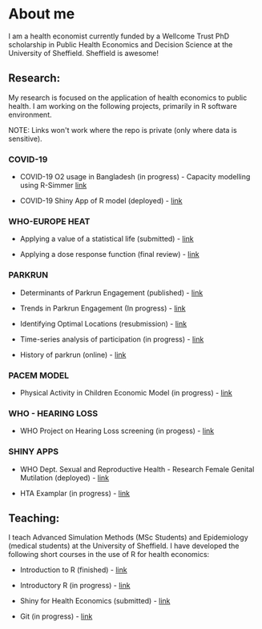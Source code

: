 # About me

I am a health economist currently funded by a Wellcome Trust PhD scholarship in Public Health Economics and Decision Science at the University of Sheffield. Sheffield is awesome!

## Research:

My research is focused on the application of health economics to public health. I am working on the following projects, primarily in R software environment.

NOTE: Links won't work where the repo is private (only where data is sensitive).

### COVID-19

- COVID-19 O2 usage in Bangladesh (in progress) - Capacity modelling using R-Simmer [link](https://github.com/RobertASmith/covid_bangladesh)

- COVID-19 Shiny App of R model (deployed) - [link](https://github.com/RobertASmith/covid19_shiny)

### WHO-EUROPE HEAT

- Applying a value of a statistical life (submitted) - [link](https://github.com/RobertASmith/heat_vsly_public)

- Applying a dose response function (final review) - [link](https://github.com/RobertASmith/HEAT_DRF)

### PARKRUN

- Determinants of Parkrun Engagement (published) - [link](https://github.com/ScHARR-PHEDS/DoPE_Public)

- Trends in Parkrun Engagement (In progress) - [link](https://github.com/ScHARR-PHEDS/attachment3_parkrun)

- Identifying Optimal Locations (resubmission) - [link](https://github.com/ScHARR-PHEDS/iolmap_revision)

- Time-series analysis of participation (in progress) - [link](https://github.com/RobertASmith/parkruntimeseries)

- History of parkrun (online) - [link](https://github.com/RobertASmith/history_of_parkrun)

### PACEM MODEL

- Physical Activity in Children Economic Model (in progress) - [link](https://github.com/RobertASmith/pacemodel)

### WHO - HEARING LOSS

- WHO Project on Hearing Loss screening (in progess) - [link](https://github.com/RobertASmith/hearing_loss)

### SHINY APPS

- WHO Dept. Sexual and Reproductive Health -  Research Female Genital Mutilation (deployed) - [link](https://www.who.int/news-room/q-a-detail/fgm-cost-calculator)

- HTA Examplar (in progress) - [link](https://github.com/RobertASmith/DOAC_Shiny)

## Teaching:

I teach Advanced Simulation Methods (MSc Students) and Epidemiology (medical students) at the University of Sheffield. I have developed the following short courses in the use of R for health economics:

- Introduction to R (finished) - [link](https://github.com/RobertASmith/Intro_to_R)

- Introductory R (in progress) - [link](https://github.com/RobertASmith/Intermediate_R)

- Shiny for Health Economics (submitted) - [link](https://github.com/RobertASmith/healthecon_shiny)

- Git (in progress) - [link](https://github.com/RobertASmith/teachGit)
